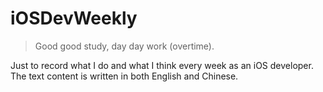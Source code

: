 # iOSDevWeekly
> Good good study, day day work (overtime).   


Just to record what I do and what I think every week as an iOS developer. 
The text content is written in both English and Chinese.
